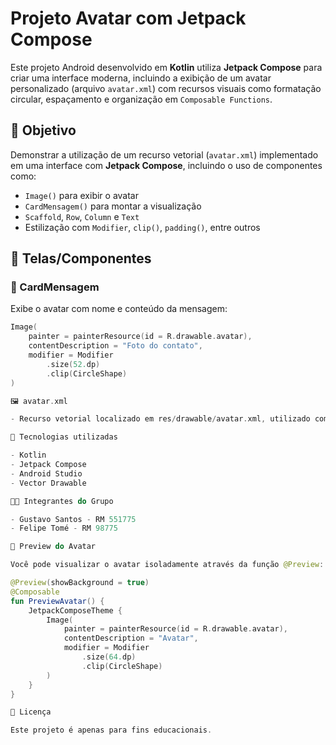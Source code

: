 # Projeto Avatar com Jetpack Compose

Este projeto Android desenvolvido em **Kotlin** utiliza **Jetpack Compose** para criar uma interface moderna, incluindo a exibição de um avatar personalizado (arquivo `avatar.xml`) com recursos visuais como formatação circular, espaçamento e organização em `Composable Functions`.

## 🎯 Objetivo

Demonstrar a utilização de um recurso vetorial (`avatar.xml`) implementado em uma interface com **Jetpack Compose**, incluindo o uso de componentes como:

- `Image()` para exibir o avatar
- `CardMensagem()` para montar a visualização
- `Scaffold`, `Row`, `Column` e `Text`
- Estilização com `Modifier`, `clip()`, `padding()`, entre outros

## 📱 Telas/Componentes

### 🧩 CardMensagem
Exibe o avatar com nome e conteúdo da mensagem:

```kotlin
Image(
    painter = painterResource(id = R.drawable.avatar),
    contentDescription = "Foto do contato",
    modifier = Modifier
        .size(52.dp)
        .clip(CircleShape)
)

🖼️ avatar.xml

- Recurso vetorial localizado em res/drawable/avatar.xml, utilizado como imagem de perfil.

🔧 Tecnologias utilizadas

- Kotlin
- Jetpack Compose
- Android Studio
- Vector Drawable

👨‍💻 Integrantes do Grupo

- Gustavo Santos - RM 551775
- Felipe Tomé - RM 98775

📸 Preview do Avatar

Você pode visualizar o avatar isoladamente através da função @Preview:

@Preview(showBackground = true)
@Composable
fun PreviewAvatar() {
    JetpackComposeTheme {
        Image(
            painter = painterResource(id = R.drawable.avatar),
            contentDescription = "Avatar",
            modifier = Modifier
                .size(64.dp)
                .clip(CircleShape)
        )
    }
}

📝 Licença

Este projeto é apenas para fins educacionais.